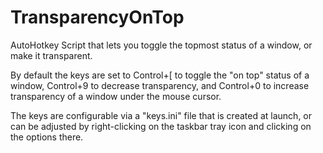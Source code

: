 # TransparencyOnTop
AutoHotkey Script that lets you toggle the topmost status of a window, or make it transparent.

By default the keys are set to Control+\[ to toggle the "on top" status of a window, Control+9 to decrease transparency, and Control+0 to increase transparency of a window under the mouse cursor.

The keys are configurable via a "keys.ini" file that is created at launch, or can be adjusted by right-clicking on the taskbar tray icon and clicking on the options there.
